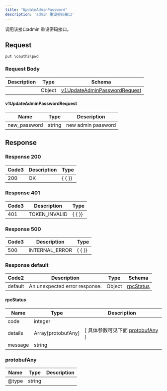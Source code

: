 ```yaml
---
title: "UpdateAdminPassword"
description: 'admin 重设密码接口'
---
```

调用该接口admin 重设密码接口。

## Request

```
put \oauth2\pwd
```

### Request Body 
| Description | Type | Schema |
| ----------- | ------ | ------ |
|  | Object | [v1UpdateAdminPasswordRequest](#v1UpdateAdminPasswordRequest) |

#### v1UpdateAdminPasswordRequest

| Name | Type | Description | 
| ---- | ---- | ----------- |     
| new_password | string | new admin password |   



## Response

### Response  200
| Code3 | Description | Type | 
| ---- | ----------- | ------ | 
| 200 | OK | {   { }} |

### Response  401
| Code3 | Description | Type | 
| ---- | ----------- | ------ | 
| 401 | TOKEN_INVALID | {   { }} |

### Response  500
| Code3 | Description | Type | 
| ---- | ----------- | ------ | 
| 500 | INTERNAL_ERROR | {   { }} |

### Response  default 
| Code2 | Description | Type | Schema |
| ---- | ----------- | ------ | ------ |
| default | An unexpected error response. | Object | [rpcStatus](#rpcStatus) |

#### rpcStatus

| Name | Type | Description | 
| ---- | ---- | ----------- |     
| code | integer |  |          
| details | Array[protobufAny] |  [ 具体参数可见下面 [protobufAny](#protobufAny) ] |       
| message | string |  |   

### protobufAny
| Name | Type | Description | 
| ---- | ---- | ----------- |     
| @type | string |  |   



